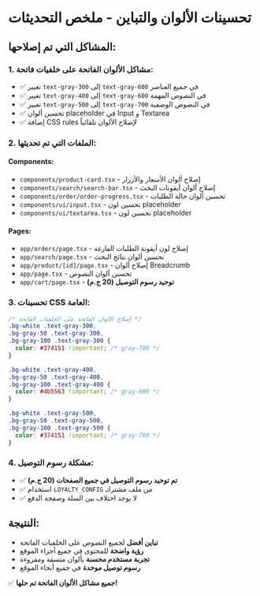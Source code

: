 # تحسينات الألوان والتباين - ملخص التحديثات

## المشاكل التي تم إصلاحها:

### 1. مشاكل الألوان الفاتحة على خلفيات فاتحة:
- ✅ تغيير `text-gray-300` إلى `text-gray-600` في جميع العناصر
- ✅ تغيير `text-gray-400` إلى `text-gray-600` في النصوص المهمة  
- ✅ تغيير `text-gray-500` إلى `text-gray-700` في النصوص الوصفية
- ✅ تحسين ألوان placeholder في Input و Textarea
- ✅ إضافة CSS rules لإصلاح الألوان تلقائياً

### 2. الملفات التي تم تحديثها:

#### Components:
- `components/product-card.tsx` - إصلاح ألوان الأسعار والأزرار
- `components/search/search-bar.tsx` - إصلاح ألوان أيقونات البحث
- `components/order/order-progress.tsx` - تحسين ألوان حالة الطلبات
- `components/ui/input.tsx` - تحسين لون placeholder
- `components/ui/textarea.tsx` - تحسين لون placeholder

#### Pages:
- `app/orders/page.tsx` - إصلاح لون أيقونة الطلبات الفارغة
- `app/search/page.tsx` - تحسين ألوان نتائج البحث
- `app/product/[id]/page.tsx` - إصلاح ألوان Breadcrumb
- `app/page.tsx` - تحسين ألوان النصوص
- `app/cart/page.tsx` - **توحيد رسوم التوصيل (20 ج.م)**

### 3. تحسينات CSS العامة:
```css
/* إصلاح الألوان الفاتحة على الخلفيات الفاتحة */
.bg-white .text-gray-300,
.bg-gray-50 .text-gray-300,
.bg-gray-100 .text-gray-300 {
  color: #374151 !important; /* gray-700 */
}

.bg-white .text-gray-400,
.bg-gray-50 .text-gray-400,
.bg-gray-100 .text-gray-400 {
  color: #4b5563 !important; /* gray-600 */
}

.bg-white .text-gray-500,
.bg-gray-50 .text-gray-500,
.bg-gray-100 .text-gray-500 {
  color: #374151 !important; /* gray-700 */
}
```

### 4. مشكلة رسوم التوصيل:
- ✅ **تم توحيد رسوم التوصيل في جميع الصفحات (20 ج.م)**
- ✅ استخدام `LOYALTY_CONFIG` من ملف مشترك
- ✅ لا يوجد اختلاف بين السلة وصفحة الدفع

## النتيجة:
- **تباين أفضل** لجميع النصوص على الخلفيات الفاتحة
- **رؤية واضحة** للمحتوى في جميع أجزاء الموقع
- **تجربة مستخدم محسنة** بألوان متسقة ومقروءة
- **رسوم توصيل موحدة** في جميع أنحاء الموقع

✅ **جميع مشاكل الألوان الفاتحة تم حلها!**
